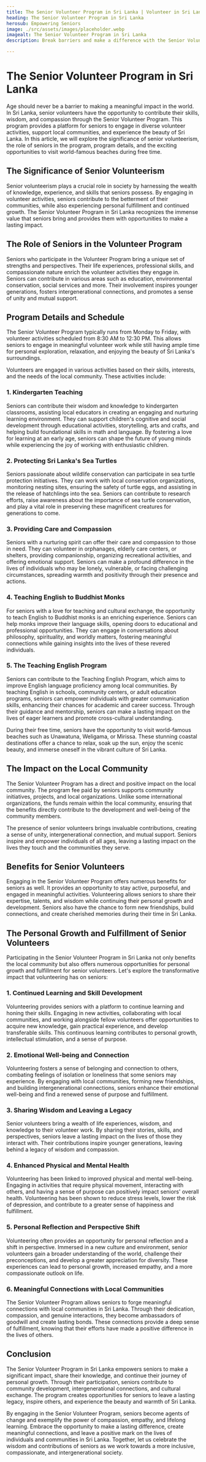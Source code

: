 ```yaml
---
title: The Senior Volunteer Program in Sri Lanka | Volunteer in Sri Lanka
heading: The Senior Volunteer Program in Sri Lanka
herosub: Empowering Seniors
image: ./src/assets/images/placeholder.webp
imagealt: The Senior Volunteer Program in Sri Lanka
description: Break barriers and make a difference with the Senior Volunteer Program in Sri Lanka. Embrace the significance of senior volunteerism, contribute skills and compassion, support communities, and explore the beauty of Sri Lanka's world-famous beaches. Age is no limit to meaningful impact!

---
```


<h1 class="h2 section-title " >The Senior Volunteer Program in Sri Lanka</h1>

Age should never be a barrier to making a meaningful impact in the world. In Sri Lanka, senior volunteers have the opportunity to contribute their skills, wisdom, and compassion through the Senior Volunteer Program. This program provides a platform for seniors to engage in diverse volunteer activities, support local communities, and experience the beauty of Sri Lanka. In this article, we will explore the significance of senior volunteerism, the role of seniors in the program, program details, and the exciting opportunities to visit world-famous beaches during free time.

<h2 class="h3 section-title " >The Significance of Senior Volunteerism</h2>
Senior volunteerism plays a crucial role in society by harnessing the wealth of knowledge, experience, and skills that seniors possess. By engaging in volunteer activities, seniors contribute to the betterment of their communities, while also experiencing personal fulfillment and continued growth. The Senior Volunteer Program in Sri Lanka recognizes the immense value that seniors bring and provides them with opportunities to make a lasting impact.

<h2 class="h3 section-title " >The Role of Seniors in the Volunteer Program</h2>

Seniors who participate in the Volunteer Program bring a unique set of strengths and perspectives. Their life experiences, professional skills, and compassionate nature enrich the volunteer activities they engage in. Seniors can contribute in various areas such as education, environmental conservation, social services and more. Their involvement inspires younger generations, fosters intergenerational connections, and promotes a sense of unity and mutual support.

<h2 class="h3 section-title " >Program Details and Schedule</h2>

The Senior Volunteer Program typically runs from Monday to Friday, with volunteer activities scheduled from 8:30 AM to 12:30 PM. This allows seniors to engage in meaningful volunteer work while still having ample time for personal exploration, relaxation, and enjoying the beauty of Sri Lanka's surroundings.

Volunteers are engaged in various activities based on their skills, interests, and the needs of the local community. These activities include:
<div class="margin-l-1">
<h3 class="h4 section-title " >1. Kindergarten Teaching</h3>

Seniors can contribute their wisdom and knowledge to kindergarten classrooms, assisting local educators in creating an engaging and nurturing learning environment. They can support children's cognitive and social development through educational activities, storytelling, arts and crafts, and helping build foundational skills in math and language. By fostering a love for learning at an early age, seniors can shape the future of young minds while experiencing the joy of working with enthusiastic children.

<h3 class="h4 section-title " >2. Protecting Sri Lanka's Sea Turtles</h3>

Seniors passionate about wildlife conservation can participate in sea turtle protection initiatives. They can work with local conservation organizations, monitoring nesting sites, ensuring the safety of turtle eggs, and assisting in the release of hatchlings into the sea. Seniors can contribute to research efforts, raise awareness about the importance of sea turtle conservation, and play a vital role in preserving these magnificent creatures for generations to come.

<h3 class="h4 section-title " >3. Providing Care and Compassion</h3>

Seniors with a nurturing spirit can offer their care and compassion to those in need. They can volunteer in orphanages, elderly care centers, or shelters, providing companionship, organizing recreational activities, and offering emotional support. Seniors can make a profound difference in the lives of individuals who may be lonely, vulnerable, or facing challenging circumstances, spreading warmth and positivity through their presence and actions.

<h3 class="h4 section-title " >4. Teaching English to Buddhist Monks</h3>

For seniors with a love for teaching and cultural exchange, the opportunity to teach English to Buddhist monks is an enriching experience. Seniors can help monks improve their language skills, opening doors to educational and professional opportunities. They can engage in conversations about philosophy, spirituality, and worldly matters, fostering meaningful connections while gaining insights into the lives of these revered individuals.

<h3 class="h4 section-title " >5. The Teaching English Program</h3>

Seniors can contribute to the Teaching English Program, which aims to improve English language proficiency among local communities. By teaching English in schools, community centers, or adult education programs, seniors can empower individuals with greater communication skills, enhancing their chances for academic and career success. Through their guidance and mentorship, seniors can make a lasting impact on the lives of eager learners and promote cross-cultural understanding.


</div>

During their free time, seniors have the opportunity to visit world-famous beaches such as Unawatuna, Weligama, or Mirissa. These stunning coastal destinations offer a chance to relax, soak up the sun, enjoy the scenic beauty, and immerse oneself in the vibrant culture of Sri Lanka.

<h2 class="h3 section-title " >The Impact on the Local Community</h2>

The Senior Volunteer Program has a direct and positive impact on the local community. The program fee paid by seniors supports community initiatives, projects, and local organizations. Unlike some international organizations, the funds remain within the local community, ensuring that the benefits directly contribute to the development and well-being of the community members.

The presence of senior volunteers brings invaluable contributions, creating a sense of unity, intergenerational connection, and mutual support. Seniors inspire and empower individuals of all ages, leaving a lasting impact on the lives they touch and the communities they serve.

<h2 class="h3 section-title " >Benefits for Senior Volunteers</h2>

Engaging in the Senior Volunteer Program offers numerous benefits for seniors as well. It provides an opportunity to stay active, purposeful, and engaged in meaningful activities. Volunteering allows seniors to share their expertise, talents, and wisdom while continuing their personal growth and development. Seniors also have the chance to form new friendships, build connections, and create cherished memories during their time in Sri Lanka.


<h2 class="h3 section-title " >The Personal Growth and Fulfillment of Senior Volunteers</h2>

Participating in the Senior Volunteer Program in Sri Lanka not only benefits the local community but also offers numerous opportunities for personal growth and fulfillment for senior volunteers. Let's explore the transformative impact that volunteering has on seniors:

<div class="margin-l-1">
<h3 class="h4 section-title " >1. Continued Learning and Skill Development</h3>

Volunteering provides seniors with a platform to continue learning and honing their skills. Engaging in new activities, collaborating with local communities, and working alongside fellow volunteers offer opportunities to acquire new knowledge, gain practical experience, and develop transferable skills. This continuous learning contributes to personal growth, intellectual stimulation, and a sense of purpose.

<h3 class="h4 section-title " >2. Emotional Well-being and Connection</h3>

Volunteering fosters a sense of belonging and connection to others, combating feelings of isolation or loneliness that some seniors may experience. By engaging with local communities, forming new friendships, and building intergenerational connections, seniors enhance their emotional well-being and find a renewed sense of purpose and fulfillment.

<h3 class="h4 section-title " >3. Sharing Wisdom and Leaving a Legacy</h3>

Senior volunteers bring a wealth of life experiences, wisdom, and knowledge to their volunteer work. By sharing their stories, skills, and perspectives, seniors leave a lasting impact on the lives of those they interact with. Their contributions inspire younger generations, leaving behind a legacy of wisdom and compassion.

<h3 class="h4 section-title " >4. Enhanced Physical and Mental Health</h3>

Volunteering has been linked to improved physical and mental well-being. Engaging in activities that require physical movement, interacting with others, and having a sense of purpose can positively impact seniors' overall health. Volunteering has been shown to reduce stress levels, lower the risk of depression, and contribute to a greater sense of happiness and fulfillment.

<h3 class="h4 section-title " >5. Personal Reflection and Perspective Shift</h3>

Volunteering often provides an opportunity for personal reflection and a shift in perspective. Immersed in a new culture and environment, senior volunteers gain a broader understanding of the world, challenge their preconceptions, and develop a greater appreciation for diversity. These experiences can lead to personal growth, increased empathy, and a more compassionate outlook on life.

<h3 class="h4 section-title " >6. Meaningful Connections with Local Communities</h3>

The Senior Volunteer Program allows seniors to forge meaningful connections with local communities in Sri Lanka. Through their dedication, compassion, and genuine interactions, they become ambassadors of goodwill and create lasting bonds. These connections provide a deep sense of fulfillment, knowing that their efforts have made a positive difference in the lives of others.


</div>

<h2 class="h3 section-title " >Conclusion</h2>
The Senior Volunteer Program in Sri Lanka empowers seniors to make a significant impact, share their knowledge, and continue their journey of personal growth. Through their participation, seniors contribute to community development, intergenerational connections, and cultural exchange. The program creates opportunities for seniors to leave a lasting legacy, inspire others, and experience the beauty and warmth of Sri Lanka.

By engaging in the Senior Volunteer Program, seniors become agents of change and exemplify the power of compassion, empathy, and lifelong learning. Embrace the opportunity to make a lasting difference, create meaningful connections, and leave a positive mark on the lives of individuals and communities in Sri Lanka. Together, let us celebrate the wisdom and contributions of seniors as we work towards a more inclusive, compassionate, and intergenerational society.


<!-- 
<div id="Gallery">

<ul class="gallery-list" style="
    margin: 8%;
">

<li class="gallery-item">
  <figure class="gallery-image">
    {% image "./src/assets/img/cc/21.jpg", "Sri Lanka Turtle Conservation Volunteers", "(min-width: 300em) 50vw, 100vw" %}
  </figure>
</li>

<li class="gallery-item">
  <figure class="gallery-image">
    {% image "./src/assets/img/cc/3.jpg", "Sri Lanka Turtle Conservation Volunteers", "(min-width: 300em) 50vw, 100vw" %}
  </figure>
</li>

<li class="gallery-item">
  <figure class="gallery-image">
    {% image "./src/assets/img/cc/17.jpg", "Sri Lanka Turtle Conservation Volunteers", "(min-width: 300em) 50vw, 100vw" %}
  </figure>
</li>

<li class="gallery-item">
  <figure class="gallery-image">
    {% image "./src/assets/img/cc/19.jpg", "Sri Lanka Turtle Conservation Volunteers", "(min-width: 300em) 50vw, 100vw" %}
  </figure>
</li>

<li class="gallery-item">
  <figure class="gallery-image">
    {% image "./src/assets/img/cc/20.jpg", "Sri Lanka Turtle Conservation Volunteers", "(min-width: 300em) 50vw, 100vw" %}
  </figure>
</li>

</ul>
</div> -->